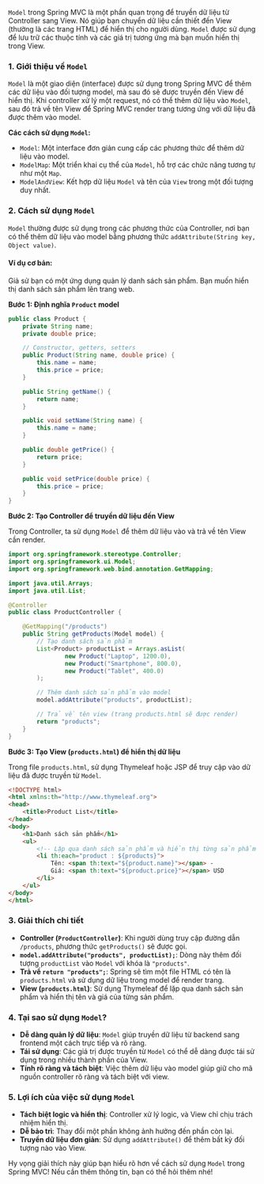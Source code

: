 `Model` trong Spring MVC là một phần quan trọng để truyền dữ liệu từ Controller sang View. Nó giúp bạn chuyển dữ liệu cần thiết đến View (thường là các trang HTML) để hiển thị cho người dùng. `Model` được sử dụng để lưu trữ các thuộc tính và các giá trị tương ứng mà bạn muốn hiển thị trong View.

### 1. **Giới thiệu về `Model`**

`Model` là một giao diện (interface) được sử dụng trong Spring MVC để thêm các dữ liệu vào đối tượng model, mà sau đó sẽ được truyền đến View để hiển thị. Khi controller xử lý một request, nó có thể thêm dữ liệu vào `Model`, sau đó trả về tên View để Spring MVC render trang tương ứng với dữ liệu đã được thêm vào model.

**Các cách sử dụng `Model`:**
- `Model`: Một interface đơn giản cung cấp các phương thức để thêm dữ liệu vào model.
- `ModelMap`: Một triển khai cụ thể của `Model`, hỗ trợ các chức năng tương tự như một `Map`.
- `ModelAndView`: Kết hợp dữ liệu `Model` và tên của `View` trong một đối tượng duy nhất.

### 2. **Cách sử dụng `Model`**

`Model` thường được sử dụng trong các phương thức của Controller, nơi bạn có thể thêm dữ liệu vào model bằng phương thức `addAttribute(String key, Object value)`.

#### Ví dụ cơ bản:

Giả sử bạn có một ứng dụng quản lý danh sách sản phẩm. Bạn muốn hiển thị danh sách sản phẩm lên trang web.

**Bước 1: Định nghĩa `Product` model**

```java
public class Product {
    private String name;
    private double price;

    // Constructor, getters, setters
    public Product(String name, double price) {
        this.name = name;
        this.price = price;
    }

    public String getName() {
        return name;
    }

    public void setName(String name) {
        this.name = name;
    }

    public double getPrice() {
        return price;
    }

    public void setPrice(double price) {
        this.price = price;
    }
}
```

**Bước 2: Tạo Controller để truyền dữ liệu đến View**

Trong Controller, ta sử dụng `Model` để thêm dữ liệu vào và trả về tên View cần render.

```java
import org.springframework.stereotype.Controller;
import org.springframework.ui.Model;
import org.springframework.web.bind.annotation.GetMapping;

import java.util.Arrays;
import java.util.List;

@Controller
public class ProductController {

    @GetMapping("/products")
    public String getProducts(Model model) {
        // Tạo danh sách sản phẩm
        List<Product> productList = Arrays.asList(
                new Product("Laptop", 1200.0),
                new Product("Smartphone", 800.0),
                new Product("Tablet", 400.0)
        );

        // Thêm danh sách sản phẩm vào model
        model.addAttribute("products", productList);

        // Trả về tên view (trang products.html sẽ được render)
        return "products";
    }
}
```

**Bước 3: Tạo View (`products.html`) để hiển thị dữ liệu**

Trong file `products.html`, sử dụng Thymeleaf hoặc JSP để truy cập vào dữ liệu đã được truyền từ `Model`.

```html
<!DOCTYPE html>
<html xmlns:th="http://www.thymeleaf.org">
<head>
    <title>Product List</title>
</head>
<body>
    <h1>Danh sách sản phẩm</h1>
    <ul>
        <!-- Lặp qua danh sách sản phẩm và hiển thị từng sản phẩm -->
        <li th:each="product : ${products}">
            Tên: <span th:text="${product.name}"></span> - 
            Giá: <span th:text="${product.price}"></span> USD
        </li>
    </ul>
</body>
</html>
```

### 3. **Giải thích chi tiết**

- **Controller (`ProductController`)**: Khi người dùng truy cập đường dẫn `/products`, phương thức `getProducts()` sẽ được gọi.
- **`model.addAttribute("products", productList);`**: Dòng này thêm đối tượng `productList` vào `Model` với khóa là `"products"`.
- **Trả về `return "products";`**: Spring sẽ tìm một file HTML có tên là `products.html` và sử dụng dữ liệu trong model để render trang.
- **View (`products.html`)**: Sử dụng Thymeleaf để lặp qua danh sách sản phẩm và hiển thị tên và giá của từng sản phẩm.

### 4. **Tại sao sử dụng `Model`?**

- **Dễ dàng quản lý dữ liệu**: `Model` giúp truyền dữ liệu từ backend sang frontend một cách trực tiếp và rõ ràng.
- **Tái sử dụng**: Các giá trị được truyền từ `Model` có thể dễ dàng được tái sử dụng trong nhiều thành phần của View.
- **Tính rõ ràng và tách biệt**: Việc thêm dữ liệu vào model giúp giữ cho mã nguồn controller rõ ràng và tách biệt với view.

### 5. **Lợi ích của việc sử dụng `Model`**

- **Tách biệt logic và hiển thị**: Controller xử lý logic, và View chỉ chịu trách nhiệm hiển thị.
- **Dễ bảo trì**: Thay đổi một phần không ảnh hưởng đến phần còn lại.
- **Truyền dữ liệu đơn giản**: Sử dụng `addAttribute()` để thêm bất kỳ đối tượng nào vào View.

Hy vọng giải thích này giúp bạn hiểu rõ hơn về cách sử dụng `Model` trong Spring MVC! Nếu cần thêm thông tin, bạn có thể hỏi thêm nhé!